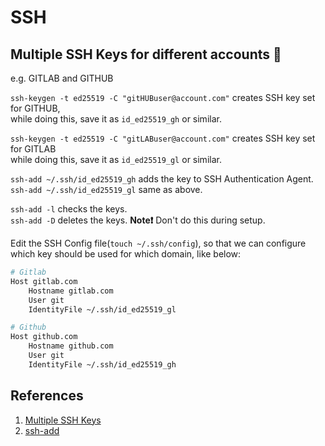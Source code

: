 # SSH

## Multiple SSH Keys for different accounts 🍎

e.g. GITLAB and GITHUB

`ssh-keygen -t ed25519 -C "gitHUBuser@account.com"` creates SSH key set for GITHUB,  
while doing this, save it as `id_ed25519_gh` or similar.

`ssh-keygen -t ed25519 -C "gitLABuser@account.com"` creates SSH key set for GITLAB  
while doing this, save it as `id_ed25519_gl` or similar.

`ssh-add ~/.ssh/id_ed25519_gh` adds the key to SSH Authentication Agent.  
`ssh-add ~/.ssh/id_ed25519_gl` same as above.  

`ssh-add -l` checks the keys.  
`ssh-add -D` deletes the keys. **Note❗️** Don't do this during setup.  

Edit the SSH Config file(`touch ~/.ssh/config`), so that we can configure which key should be used for which domain, like below:  

```bash
# Gitlab
Host gitlab.com
    Hostname gitlab.com
    User git
    IdentityFile ~/.ssh/id_ed25519_gl

# Github
Host github.com
    Hostname github.com
    User git
    IdentityFile ~/.ssh/id_ed25519_gh
```

## References

1. [Multiple SSH Keys](https://gist.github.com/jexchan/2351996)
2. [ssh-add](https://www.ssh.com/ssh/add)

